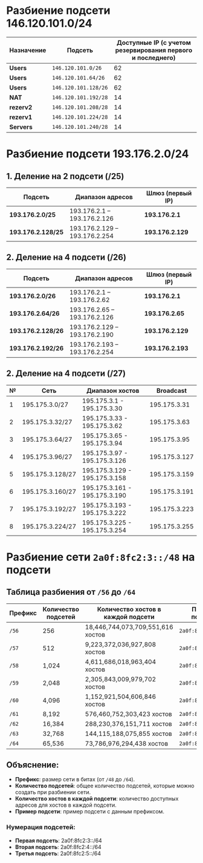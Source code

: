 # Разбиение подсети 146.120.101.0/24

| Назначение  | Подсеть             | Доступные IP (с учетом резервирования первого и последнего) |
|-------------|---------------------|--------------------------------------------------------------|
| **Users**   | `146.120.101.0/26`   | 62                                                           |
| **Users**   | `146.120.101.64/26`  | 62                                                           |
| **Users**   | `146.120.101.128/26` | 62                                                           |
| **NAT** | `146.120.101.192/28` | 14                                                           |
| **rezerv2** | `146.120.101.208/28` | 14                                                           |
| **rezerv1**     | `146.120.101.224/28` | 14                                                           |
| **Servers** | `146.120.101.240/28` | 14                                                           |



# Разбиение подсети 193.176.2.0/24

## 1. Деление на 2 подсети (/25)

| Подсеть            | Диапазон адресов           | Шлюз (первый IP) |
|--------------------|---------------------------|------------------|
| **193.176.2.0/25**   | 193.176.2.1 – 193.176.2.126 | **193.176.2.1**  |
| **193.176.2.128/25** | 193.176.2.129 – 193.176.2.254 | **193.176.2.129** |

## 2. Деление на 4 подсети (/26)

| Подсеть            | Диапазон адресов            | Шлюз (первый IP) |
|--------------------|----------------------------|------------------|
| **193.176.2.0/26**   | 193.176.2.1 – 193.176.2.62   | **193.176.2.1**  |
| **193.176.2.64/26**  | 193.176.2.65 – 193.176.2.126  | **193.176.2.65** |
| **193.176.2.128/26** | 193.176.2.129 – 193.176.2.190 | **193.176.2.129** |
| **193.176.2.192/26** | 193.176.2.193 – 193.176.2.254 | **193.176.2.193** |


## 2. Деление на 4 подсети (/27)
| №  | Сеть             | Диапазон хостов        | Broadcast       |
|----|----------------|----------------------|---------------|
| 1  | 195.175.3.0/27   | 195.175.3.1 - 195.175.3.30  | 195.175.3.31  |
| 2  | 195.175.3.32/27  | 195.175.3.33 - 195.175.3.62  | 195.175.3.63  |
| 3  | 195.175.3.64/27  | 195.175.3.65 - 195.175.3.94  | 195.175.3.95  |
| 4  | 195.175.3.96/27  | 195.175.3.97 - 195.175.3.126 | 195.175.3.127 |
| 5  | 195.175.3.128/27 | 195.175.3.129 - 195.175.3.158 | 195.175.3.159 |
| 6  | 195.175.3.160/27 | 195.175.3.161 - 195.175.3.190 | 195.175.3.191 |
| 7  | 195.175.3.192/27 | 195.175.3.193 - 195.175.3.222 | 195.175.3.223 |
| 8  | 195.175.3.224/27 | 195.175.3.225 - 195.175.3.254 | 195.175.3.255 |




# Разбиение сети `2a0f:8fc2:3::/48` на подсети

## Таблица разбиения от `/56` до `/64`

| Префикс     | Количество подсетей | Количество хостов в каждой подсети         | Пример подсети       |
|-------------|---------------------|-------------------------------------------|----------------------|
| `/56`       | 256                 | 18,446,744,073,709,551,616 хостов         | `2a0f:8fc2:3::/56`   |
| `/57`       | 512                 | 9,223,372,036,927,808 хостов              | `2a0f:8fc2:3::/57`   |
| `/58`       | 1,024               | 4,611,686,018,963,404 хостов              | `2a0f:8fc2:3::/58`   |
| `/59`       | 2,048               | 2,305,843,009,979,702 хостов              | `2a0f:8fc2:3::/59`   |
| `/60`       | 4,096               | 1,152,921,504,606,846 хостов              | `2a0f:8fc2:3::/60`   |
| `/61`       | 8,192               | 576,460,752,303,423 хостов                | `2a0f:8fc2:3::/61`   |
| `/62`       | 16,384              | 288,230,376,151,711 хостов                | `2a0f:8fc2:3::/62`   |
| `/63`       | 32,768              | 144,115,188,075,855 хостов                | `2a0f:8fc2:3::/63`   |
| `/64`       | 65,536              | 73,786,976,294,438 хостов                 | `2a0f:8fc2:3::/64`   |

## Объяснение:
- **Префикс**: размер сети в битах (от `/48` до `/64`).
- **Количество подсетей**: общее количество подсетей, которые можно создать при разбиении сети.
- **Количество хостов в каждой подсети**: количество доступных адресов для хостов в каждой подсети.
- **Пример подсети**: пример подсети с данным префиксом.

### Нумерация подсетей:
- **Первая подсеть**: 2a0f:8fc2:3::/64
- **Вторая подсеть**: 2a0f:8fc2:4::/64
- **Третья подсеть**: 2a0f:8fc2:5::/64

